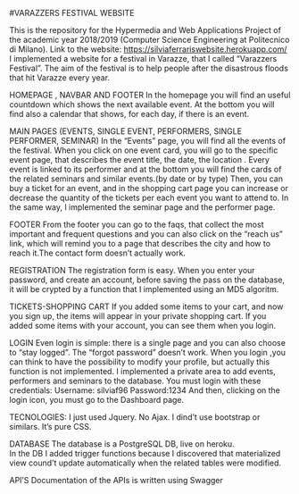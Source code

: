 #VARAZZERS FESTIVAL WEBSITE

This is the repository for the Hypermedia and Web Applications Project of the academic year 2018/2019 (Computer Science Engineering
at Politecnico di Milano). 
Link to the website: https://silviaferrariswebsite.herokuapp.com/
I implemented a website for a festival in Varazze, that I called “Varazzers Festival”.
The aim of the festival is to help people after the disastrous floods that hit Varazze every year.

HOMEPAGE , NAVBAR AND FOOTER
In the homepage you will find an useful countdown which shows the next available event.
At the bottom you will find also a calendar that shows, for each day, if there is an event.

MAIN PAGES (EVENTS, SINGLE EVENT, PERFORMERS, SINGLE PERFORMER, SEMINAR)
In the “Events” page, you will find all the events of the festival. When you click on one event card, you will go to the
specific event page, that describes the event title, the date, the location .
Every event is linked to its performer and at the bottom you will find the cards of the related seminars and similar
events.(by date or by type)
Then, you can buy a ticket for an event, and in the shopping cart page you can increase or decrease the quantity of 
the tickets per each event you want to attend to.
In the same way, I implemented the seminar page and the performer page.

FOOTER
From the footer you can go to the faqs, that collect the most important and frequent questions and you can also click on 
the “reach us” link, which will remind you to a page that describes the city and how to reach it.The contact form doesn’t actually work.

REGISTRATION
The registration form is easy. When you enter your password, and create an account, before saving the pass on the database,
it will be crypted by a function that I implemented using an MD5 algoritm.

TICKETS-SHOPPING CART
If you added some items to your cart, and now you sign up, the items will appear in your private shopping cart.
If you added some items with your account, you can see them when you login.

LOGIN
Even login is simple: there is a single page  and you can also choose to “stay logged”. The “forgot password” doesn’t work.
When you login ,you can think to have the possibility to modify your profile, but actually this function is not implemented.
I implemented a private area to add events, performers and seminars to the database. You must login with these credentials: 
Username: silviaf96
Password:1234
And then, clicking on the login icon, you must go to the Dashboard page.

TECNOLOGIES:
I just used Jquery. No Ajax.
I dind’t use bootstrap or similars. It’s pure CSS.

DATABASE
The database is a PostgreSQL DB, live on heroku.  
In the DB I added trigger functions because I discovered that materialized view cound’t update automatically
when the related tables were modified.

API’S
Documentation of the APIs is written using Swagger 

